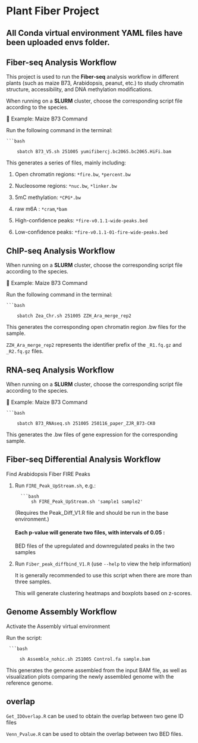 # Plant Fiber Project

## All Conda virtual environment YAML files have been uploaded envs folder.

## Fiber-seq Analysis Workflow

This project is used to run the **Fiber-seq** analysis workflow in different plants (such as maize B73, Arabidopsis, peanut, etc.) to study chromatin structure, accessibility, and DNA methylation modifications.  

When running on a **SLURM** cluster, choose the corresponding script file according to the species.

🔹 Example: Maize B73 Command

Run the following command in the terminal:

    ```bash
    
        sbatch B73_V5.sh 251005 yumifibercj.bc2065.bc2065.HiFi.bam

This generates a series of files, mainly including:

1. Open chromatin regions: `*fire.bw`, `*percent.bw`

2. Nucleosome regions: `*nuc.bw`, `*linker.bw`

3. 5mC methylation: `*CPG*.bw`

4. raw m6A : `*cram`,`*bam`

5. High-confidence peaks: `*fire-v0.1.1-wide-peaks.bed`
   
6. Low-confidence peaks: `*fire-v0.1.1-01-fire-wide-peaks.bed`



## ChIP-seq Analysis Workflow

When running on a **SLURM** cluster, choose the corresponding script file according to the species.

🔹 Example: Maize B73 Command

Run the following command in the terminal:

    ```bash
    
        sbatch Zea_Chr.sh 251005 ZZH_Ara_merge_rep2

This generates the corresponding open chromatin region .bw files for the sample.

`ZZH_Ara_merge_rep2` represents the identifier prefix of the `_R1.fq.gz` and `_R2.fq.gz` files.


## RNA-seq Analysis Workflow

When running on a **SLURM** cluster, choose the corresponding script file according to the species.

🔹 Example: Maize B73 Command

    ```bash
    
        sbatch B73_RNAseq.sh 251005 250116_paper_ZJR_B73-CK0

This generates the .bw files of gene expression for the corresponding sample.


## Fiber-seq Differential Analysis Workflow

Find Arabidopsis Fiber FIRE Peaks

1. Run `FIRE_Peak_UpStream.sh`, e.g.: 

         ```bash
             sh FIRE_Peak_UpStream.sh 'sample1 sample2'

     (Requires the Peak_Diff_V1.R file and should be run in the base environment.)

    #### Each p-value will generate two files, with intervals of 0.05 :

   BED files of the upregulated and downregulated peaks in the two samples

2. Run `Fiber_peak_diffbind_V1.R` (use `--help` to view the help information)  

    It is generally recommended to use this script when there are more than three samples.

    This will generate clustering heatmaps and boxplots based on z-scores.


## Genome Assembly Workflow

Activate the Assembly virtual environment

Run the script:

     ```bash
     
         sh Assemble_nohic.sh 251005 Control.fa sample.bam

This generates the genome assembled from the input BAM file, as well as visualization plots comparing the newly assembled genome with the reference genome.

## overlap

`Get_IDOverlap.R` can be used to obtain the overlap between two gene ID files

`Venn_Pvalue.R` can be used to obtain the overlap between two BED files.




